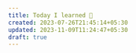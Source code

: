 ```yaml
---
title: Today I learned 📙
created: 2023-07-26T21:45:14+05:30
updated: 2023-11-09T11:24:47+05:30
draft: true
---
```

